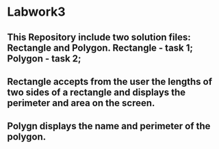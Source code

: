 # Labwork3
## This Repository include two solution files: Rectangle and Polygon. Rectangle - task 1; Polygon - task 2;

## Rectangle accepts from the user the lengths of two sides of a rectangle and displays the perimeter and area on the screen.
## Polygn displays the name and perimeter of the polygon.
